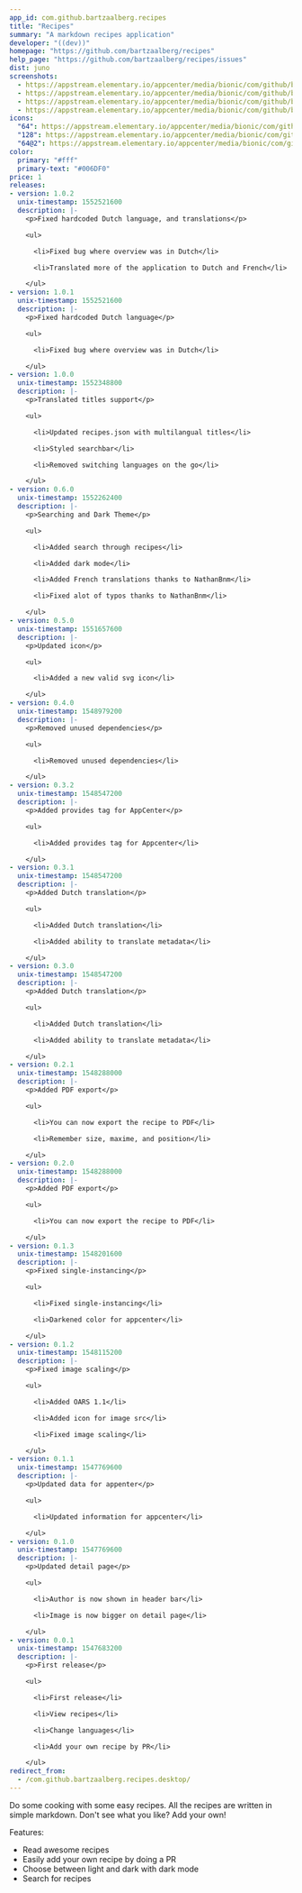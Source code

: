 ```yaml
---
app_id: com.github.bartzaalberg.recipes
title: "Recipes"
summary: "A markdown recipes application"
developer: "((dev))"
homepage: "https://github.com/bartzaalberg/recipes"
help_page: "https://github.com/bartzaalberg/recipes/issues"
dist: juno
screenshots:
  - https://appstream.elementary.io/appcenter/media/bionic/com/github/bartzaalberg.recipes/B33C505C127DFCF9C80DC8C16F189D56/screenshots/image-1_orig.png
  - https://appstream.elementary.io/appcenter/media/bionic/com/github/bartzaalberg.recipes/B33C505C127DFCF9C80DC8C16F189D56/screenshots/image-2_orig.png
  - https://appstream.elementary.io/appcenter/media/bionic/com/github/bartzaalberg.recipes/B33C505C127DFCF9C80DC8C16F189D56/screenshots/image-3_orig.png
  - https://appstream.elementary.io/appcenter/media/bionic/com/github/bartzaalberg.recipes/B33C505C127DFCF9C80DC8C16F189D56/screenshots/image-4_orig.png
icons:
  "64": https://appstream.elementary.io/appcenter/media/bionic/com/github/bartzaalberg.recipes/B33C505C127DFCF9C80DC8C16F189D56/icons/64x64/com.github.bartzaalberg.recipes_com.github.bartzaalberg.recipes.png
  "128": https://appstream.elementary.io/appcenter/media/bionic/com/github/bartzaalberg.recipes/B33C505C127DFCF9C80DC8C16F189D56/icons/128x128/com.github.bartzaalberg.recipes_com.github.bartzaalberg.recipes.png
  "64@2": https://appstream.elementary.io/appcenter/media/bionic/com/github/bartzaalberg.recipes/B33C505C127DFCF9C80DC8C16F189D56/icons/64x64@2/com.github.bartzaalberg.recipes_com.github.bartzaalberg.recipes.png
color:
  primary: "#fff"
  primary-text: "#006DF0"
price: 1
releases:
- version: 1.0.2
  unix-timestamp: 1552521600
  description: |-
    <p>Fixed hardcoded Dutch language, and translations</p>

    <ul>

      <li>Fixed bug where overview was in Dutch</li>

      <li>Translated more of the application to Dutch and French</li>

    </ul>
- version: 1.0.1
  unix-timestamp: 1552521600
  description: |-
    <p>Fixed hardcoded Dutch language</p>

    <ul>

      <li>Fixed bug where overview was in Dutch</li>

    </ul>
- version: 1.0.0
  unix-timestamp: 1552348800
  description: |-
    <p>Translated titles support</p>

    <ul>

      <li>Updated recipes.json with multilangual titles</li>

      <li>Styled searchbar</li>

      <li>Removed switching languages on the go</li>

    </ul>
- version: 0.6.0
  unix-timestamp: 1552262400
  description: |-
    <p>Searching and Dark Theme</p>

    <ul>

      <li>Added search through recipes</li>

      <li>Added dark mode</li>

      <li>Added French translations thanks to NathanBnm</li>

      <li>Fixed alot of typos thanks to NathanBnm</li>

    </ul>
- version: 0.5.0
  unix-timestamp: 1551657600
  description: |-
    <p>Updated icon</p>

    <ul>

      <li>Added a new valid svg icon</li>

    </ul>
- version: 0.4.0
  unix-timestamp: 1548979200
  description: |-
    <p>Removed unused dependencies</p>

    <ul>

      <li>Removed unused dependencies</li>

    </ul>
- version: 0.3.2
  unix-timestamp: 1548547200
  description: |-
    <p>Added provides tag for AppCenter</p>

    <ul>

      <li>Added provides tag for Appcenter</li>

    </ul>
- version: 0.3.1
  unix-timestamp: 1548547200
  description: |-
    <p>Added Dutch translation</p>

    <ul>

      <li>Added Dutch translation</li>

      <li>Added ability to translate metadata</li>

    </ul>
- version: 0.3.0
  unix-timestamp: 1548547200
  description: |-
    <p>Added Dutch translation</p>

    <ul>

      <li>Added Dutch translation</li>

      <li>Added ability to translate metadata</li>

    </ul>
- version: 0.2.1
  unix-timestamp: 1548288000
  description: |-
    <p>Added PDF export</p>

    <ul>

      <li>You can now export the recipe to PDF</li>

      <li>Remember size, maxime, and position</li>

    </ul>
- version: 0.2.0
  unix-timestamp: 1548288000
  description: |-
    <p>Added PDF export</p>

    <ul>

      <li>You can now export the recipe to PDF</li>

    </ul>
- version: 0.1.3
  unix-timestamp: 1548201600
  description: |-
    <p>Fixed single-instancing</p>

    <ul>

      <li>Fixed single-instancing</li>

      <li>Darkened color for appcenter</li>

    </ul>
- version: 0.1.2
  unix-timestamp: 1548115200
  description: |-
    <p>Fixed image scaling</p>

    <ul>

      <li>Added OARS 1.1</li>

      <li>Added icon for image src</li>

      <li>Fixed image scaling</li>

    </ul>
- version: 0.1.1
  unix-timestamp: 1547769600
  description: |-
    <p>Updated data for appenter</p>

    <ul>

      <li>Updated information for appcenter</li>

    </ul>
- version: 0.1.0
  unix-timestamp: 1547769600
  description: |-
    <p>Updated detail page</p>

    <ul>

      <li>Author is now shown in header bar</li>

      <li>Image is now bigger on detail page</li>

    </ul>
- version: 0.0.1
  unix-timestamp: 1547683200
  description: |-
    <p>First release</p>

    <ul>

      <li>First release</li>

      <li>View recipes</li>

      <li>Change languages</li>

      <li>Add your own recipe by PR</li>

    </ul>
redirect_from:
  - /com.github.bartzaalberg.recipes.desktop/
---
```


<p>Do some cooking with some easy recipes. All the recipes are written in simple markdown. Don&apos;t see what you like? Add your own!</p>
<p>Features:</p>
<ul>
  <li>Read awesome recipes</li>
  <li>Easily add your own recipe by doing a PR</li>
  <li>Choose between light and dark with dark mode</li>
  <li>Search for recipes</li>
</ul>